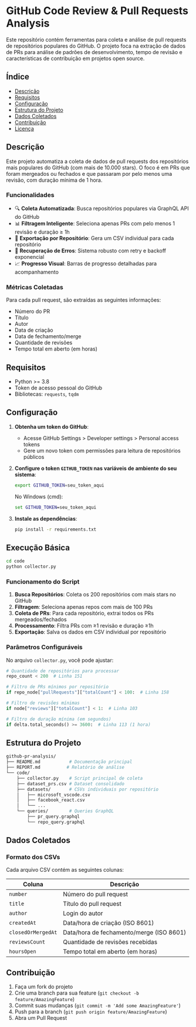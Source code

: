 # GitHub Code Review & Pull Requests Analysis

Este repositório contém ferramentas para coleta e análise de pull requests de repositórios populares do GitHub. O projeto foca na extração de dados de PRs para análise de padrões de desenvolvimento, tempo de revisão e características de contribuição em projetos open source.

## Índice

- [Descrição](#descrição)
- [Requisitos](#requisitos)
- [Configuração](#configuração)
- [Estrutura do Projeto](#estrutura-do-projeto)
- [Dados Coletados](#dados-coletados)
- [Contribuição](#contribuição)
- [Licença](#licença)

## Descrição

Este projeto automatiza a coleta de dados de pull requests dos repositórios mais populares do GitHub (com mais de 10.000 stars). O foco é em PRs que foram mergeados ou fechados e que passaram por pelo menos uma revisão, com duração mínima de 1 hora.

### Funcionalidades

- 🔍 **Coleta Automatizada**: Busca repositórios populares via GraphQL API do GitHub
- 📊 **Filtragem Inteligente**: Seleciona apenas PRs com pelo menos 1 revisão e duração ≥ 1h
- 💾 **Exportação por Repositório**: Gera um CSV individual para cada repositório
- 🔄 **Recuperação de Erros**: Sistema robusto com retry e backoff exponencial
- 📈 **Progresso Visual**: Barras de progresso detalhadas para acompanhamento

### Métricas Coletadas

Para cada pull request, são extraídas as seguintes informações:

- Número do PR
- Título
- Autor
- Data de criação
- Data de fechamento/merge
- Quantidade de revisões
- Tempo total em aberto (em horas)

## Requisitos

- Python >= 3.8
- Token de acesso pessoal do GitHub
- Bibliotecas: `requests`, `tqdm`

## Configuração

1. **Obtenha um token do GitHub**:

   - Acesse GitHub Settings > Developer settings > Personal access tokens
   - Gere um novo token com permissões para leitura de repositórios públicos

2. **Configure o token `GITHUB_TOKEN` nas variáveis de ambiente do seu sistema**:

   ```bash
   export GITHUB_TOKEN=seu_token_aqui
   ```

   No Windows (cmd):

   ```cmd
   set GITHUB_TOKEN=seu_token_aqui
   ```

3. **Instale as dependências**:

   ```bash
   pip install -r requirements.txt
   ```

## Execução Básica

```bash
cd code
python collector.py
```

### Funcionamento do Script

1. **Busca Repositórios**: Coleta os 200 repositórios com mais stars no GitHub
2. **Filtragem**: Seleciona apenas repos com mais de 100 PRs
3. **Coleta de PRs**: Para cada repositório, extrai todos os PRs mergeados/fechados
4. **Processamento**: Filtra PRs com ≥1 revisão e duração ≥1h
5. **Exportação**: Salva os dados em CSV individual por repositório

### Parâmetros Configuráveis

No arquivo `collector.py`, você pode ajustar:

```python
# Quantidade de repositórios para processar
repo_count < 200  # Linha 151

# Filtro de PRs mínimos por repositório
if repo_node["pullRequests"]["totalCount"] < 100:  # Linha 158

# Filtro de revisões mínimas
if node["reviews"]["totalCount"] < 1:  # Linha 103

# Filtro de duração mínima (em segundos)
if delta.total_seconds() >= 3600:  # Linha 113 (1 hora)
```

## Estrutura do Projeto

```bash
github-pr-analysis/
├── README.md           # Documentação principal
├── REPORT.md          # Relatório de análise
└── code/
    ├── collector.py    # Script principal de coleta
    ├── dataset_prs.csv # Dataset consolidado
    ├── datasets/       # CSVs individuais por repositório
    │   ├── microsoft_vscode.csv
    │   ├── facebook_react.csv
    │   └── ...
    └── queries/        # Queries GraphQL
        ├── pr_query.graphql
        └── repo_query.graphql
```

## Dados Coletados

### Formato dos CSVs

Cada arquivo CSV contém as seguintes colunas:

| Coluna             | Descrição                                |
| ------------------ | ---------------------------------------- |
| `number`           | Número do pull request                   |
| `title`            | Título do pull request                   |
| `author`           | Login do autor                           |
| `createdAt`        | Data/hora de criação (ISO 8601)          |
| `closedOrMergedAt` | Data/hora de fechamento/merge (ISO 8601) |
| `reviewsCount`     | Quantidade de revisões recebidas         |
| `hoursOpen`        | Tempo total em aberto (em horas)         |

## Contribuição

1. Faça um fork do projeto
2. Crie uma branch para sua feature (`git checkout -b feature/AmazingFeature`)
3. Commit suas mudanças (`git commit -m 'Add some AmazingFeature'`)
4. Push para a branch (`git push origin feature/AmazingFeature`)
5. Abra um Pull Request
